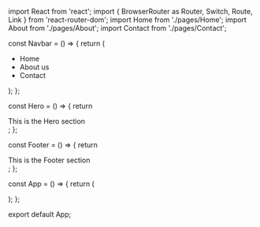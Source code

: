 import React from 'react';
import { BrowserRouter as Router, Switch, Route, Link } from 'react-router-dom';
import Home from './pages/Home';
import About from './pages/About';
import Contact from './pages/Contact';

const Navbar = () => {
  return (
    <nav>
      <ul>
        <li>
          <Link to="/">Home</Link>
        </li>
        <li>
          <Link to="/about">About us</Link>
        </li>
        <li>
          <Link to="/contact">Contact</Link>
        </li>
      </ul>
    </nav>
  );
};

const Hero = () => {
  return <div>This is the Hero section</div>;
};

const Footer = () => {
  return <footer>This is the Footer section</footer>;
};

const App = () => {
  return (
    <Router>
      <div>
        <Navbar />
        <Hero />
        <Switch>
          <Route exact path="/" component={Home} />
          <Route path="/about" component={About} />
          <Route path="/contact" component={Contact} />
        </Switch>
        <Footer />
      </div>
    </Router>
  );
};

export default App;

